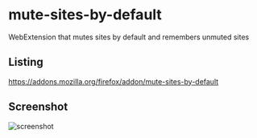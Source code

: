 # mute-sites-by-default
WebExtension that mutes sites by default and remembers unmuted sites

## Listing
https://addons.mozilla.org/firefox/addon/mute-sites-by-default

## Screenshot
![screenshot](https://github.com/abba23/mute-sites-by-default/blob/master/screenshot.png?raw=true)
